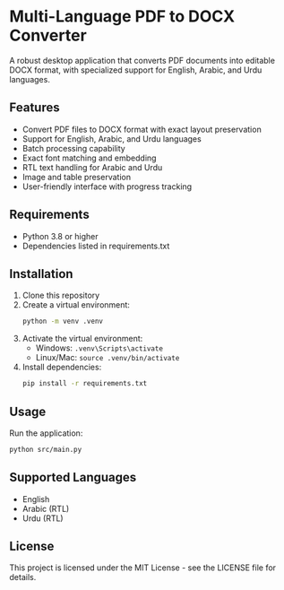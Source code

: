 # Multi-Language PDF to DOCX Converter

A robust desktop application that converts PDF documents into editable DOCX format, with specialized support for English, Arabic, and Urdu languages.

## Features

- Convert PDF files to DOCX format with exact layout preservation
- Support for English, Arabic, and Urdu languages
- Batch processing capability
- Exact font matching and embedding
- RTL text handling for Arabic and Urdu
- Image and table preservation
- User-friendly interface with progress tracking

## Requirements

- Python 3.8 or higher
- Dependencies listed in requirements.txt

## Installation

1. Clone this repository
2. Create a virtual environment:
   ```bash
   python -m venv .venv
   ```
3. Activate the virtual environment:
   - Windows: `.venv\Scripts\activate`
   - Linux/Mac: `source .venv/bin/activate`
4. Install dependencies:
   ```bash
   pip install -r requirements.txt
   ```

## Usage

Run the application:
```bash
python src/main.py
```

## Supported Languages

- English
- Arabic (RTL)
- Urdu (RTL)

## License

This project is licensed under the MIT License - see the LICENSE file for details. 